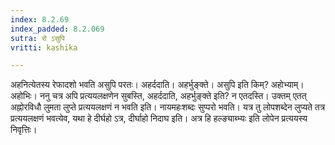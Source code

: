 ```yaml
---
index: 8.2.69
index_padded: 8.2.069
sutra: रो ऽसुपि
vritti: kashika

---
```

अहनित्येतस्य रेफादशो भवति असुपि परतः। अहर्ददाति। अहर्भुङ्क्ते। असुपि इति किम्? अहोभ्याम्। अहोभिः। ननु चत्र अपि प्रत्ययलक्षणेन सुबस्ति, अहर्ददाति, अहर्भुङ्क्ते इति? न एतदस्ति। उक्तम् एतत् अह्नोरविधौ लुमता लुप्ते प्रत्ययलक्षणं न भवति इति। नायमहःशब्दः सुप्परो भवति। यत्र तु लोपशब्देन लुप्यते तत्र प्रत्ययलक्षणं भवत्येव, यथा हे दीर्घहो ऽत्र, दीर्घाहो निदाघ इति। अत्र हि हल्ङ्याब्भ्यः इति लोपेन प्रत्ययस्य निवृत्तिः।